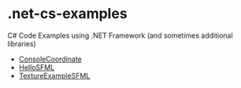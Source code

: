 
# .net-cs-examples
C# Code Examples using .NET Framework (and sometimes additional libraries)

 - [ConsoleCoordinate](https://github.com/N1k06/.net-cs-examples/tree/main/ConsoleCoordinate)
 - [HelloSFML](https://github.com/N1k06/.net-cs-examples/tree/main/HelloSFML)
 - [TextureExampleSFML](https://github.com/N1k06/.net-cs-examples/tree/main/TextureExampleSFML)
